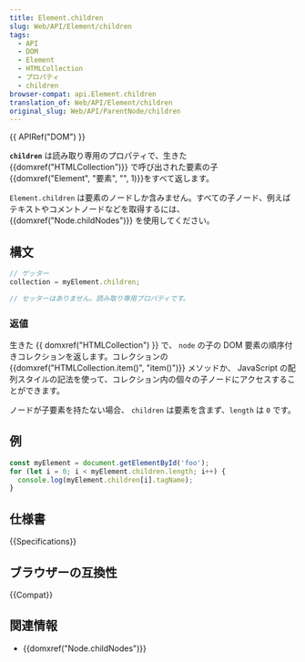 ```yaml
---
title: Element.children
slug: Web/API/Element/children
tags:
  - API
  - DOM
  - Element
  - HTMLCollection
  - プロパティ
  - children
browser-compat: api.Element.children
translation_of: Web/API/Element/children
original_slug: Web/API/ParentNode/children
---
```

{{ APIRef("DOM") }}

**`children`** は読み取り専用のプロパティで、生きた {{domxref("HTMLCollection")}} で呼び出された要素の子{{domxref("Element", "要素", "", 1)}}をすべて返します。

`Element.children` は要素のノードしか含みません。すべての子ノード、例えばテキストやコメントノードなどを取得するには、 {{domxref("Node.childNodes")}} を使用してください。

## 構文

```js
// ゲッター
collection = myElement.children;

// セッターはありません。読み取り専用プロパティです。
```

### 返値

生きた {{ domxref("HTMLCollection") }} で、 `node` の子の DOM 要素の順序付きコレクションを返します。コレクションの {{domxref("HTMLCollection.item()", "item()")}} メソッドか、 JavaScript の配列スタイルの記法を使って、コレクション内の個々の子ノードにアクセスすることができます。

ノードが子要素を持たない場合、 `children` は要素を含まず、`length` は `0` です。

## 例

```js
const myElement = document.getElementById('foo');
for (let i = 0; i < myElement.children.length; i++) {
  console.log(myElement.children[i].tagName);
}
```

## 仕様書

{{Specifications}}

## ブラウザーの互換性

{{Compat}}

## 関連情報

- {{domxref("Node.childNodes")}}

